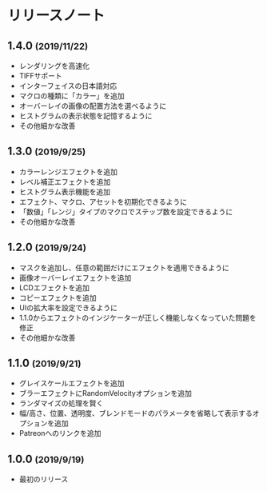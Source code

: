 # リリースノート
## 1.4.0 <small>(2019/11/22)</small>
* レンダリングを高速化
* TIFFサポート
* インターフェイスの日本語対応
* マクロの種類に「カラー」を追加
* オーバーレイの画像の配置方法を選べるように
* ヒストグラムの表示状態を記憶するように
* その他細かな改善

## 1.3.0 <small>(2019/9/25)</small>
* カラーレンジエフェクトを追加
* レベル補正エフェクトを追加
* ヒストグラム表示機能を追加
* エフェクト、マクロ、アセットを初期化できるように
* 「数値」「レンジ」タイプのマクロでステップ数を設定できるように
* その他細かな改善

## 1.2.0 <small>(2019/9/24)</small>
* マスクを追加し、任意の範囲だけにエフェクトを適用できるように
* 画像オーバーレイエフェクトを追加
* LCDエフェクトを追加
* コピーエフェクトを追加
* UIの拡大率を設定できるように
* 1.1.0からエフェクトのインジケーターが正しく機能しなくなっていた問題を修正
* その他細かな改善

## 1.1.0 <small>(2019/9/21)</small>
* グレイスケールエフェクトを追加
* ブラーエフェクトにRandomVelocityオプションを追加
* ランダマイズの処理を賢く
* 幅/高さ、位置、透明度、ブレンドモードのパラメータを省略して表示するオプションを追加
* Patreonへのリンクを追加

## 1.0.0 <small>(2019/9/19)</small>
* 最初のリリース
